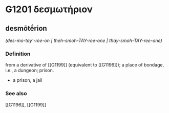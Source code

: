 # G1201 δεσμωτήριον

## desmōtḗrion

_(des-mo-tay'-ree-on | theh-smoh-TAY-ree-one | thay-smoh-TAY-ree-one)_

### Definition

from a derivative of [[G1199]] (equivalent to [[G1196]]); a place of bondage, i.e., a dungeon; prison.

- a prison, a jail

### See also

[[G1196]], [[G1199]]

